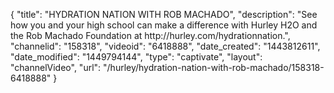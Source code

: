 {
    "title": "HYDRATION NATION WITH ROB MACHADO",
    "description": "See how you and your high school can make a difference with Hurley H2O and the Rob Machado Foundation at http:\/\/hurley.com\/hydrationnation.",
    "channelid": "158318",
    "videoid": "6418888",
    "date_created": "1443812611",
    "date_modified": "1449794144",
    "type": "captivate",
    "layout": "channelVideo",
    "url": "\/hurley\/hydration-nation-with-rob-machado\/158318-6418888"
}